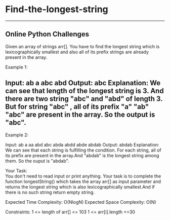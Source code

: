 # Find-the-longest-string
-------------------------------------
Online Python Challenges
-------------------------------------


Given an array of strings arr[]. You have to find the longest string which is lexicographically smallest and also all of its prefix strings are already present in the array.

 

Example 1:

Input: ab a abc abd
Output: abc
Explanation: We can see that length of the longest 
string is 3. And there are two string "abc" and "abd"
of length 3. But for string "abc" , all of its prefix
"a" "ab" "abc" are present in the array. So the
output is "abc".
-----------------------------------------------------------------------------------


Example 2:

Input: ab a aa abd abc abda abdd abde abdab
Output: abdab
Explanation: We can see that each string is fulfilling
the condition. For each string, all of its prefix 
are present in the array.And "abdab" is the longest
string among them. So the ouput is "abdab".
 

Your Task:  
You don't need to read input or print anything. Your task is to complete the function longestString() which takes the array arr[] as input parameter and returns the longest string which is also lexicographically smallest.And if there is no such string return empty string.
 

Expected Time Complexity: O(NlogN)
Expected Space Complexity: O(N)

 

Constraints:
1 <= length of arr[] <= 103
1 <= arr[i].length <=30
